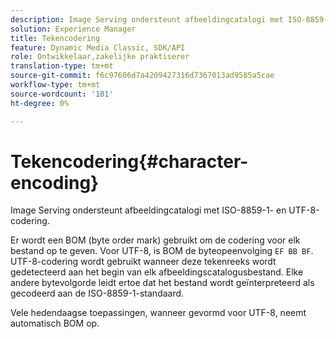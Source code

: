 ```yaml
---
description: Image Serving ondersteunt afbeeldingcatalogi met ISO-8859-1- en UTF-8-codering.
solution: Experience Manager
title: Tekencodering
feature: Dynamic Media Classic, SDK/API
role: Ontwikkelaar,zakelijke praktiserer
translation-type: tm+mt
source-git-commit: f6c97606d7a4209427316d7367013ad9585a5cae
workflow-type: tm+mt
source-wordcount: '101'
ht-degree: 0%

---
```



# Tekencodering{#character-encoding}

Image Serving ondersteunt afbeeldingcatalogi met ISO-8859-1- en UTF-8-codering.

Er wordt een BOM (byte order mark) gebruikt om de codering voor elk bestand op te geven. Voor UTF-8, is BOM de byteopeenvolging `EF BB BF`. UTF-8-codering wordt gebruikt wanneer deze tekenreeks wordt gedetecteerd aan het begin van elk afbeeldingscatalogusbestand. Elke andere bytevolgorde leidt ertoe dat het bestand wordt geïnterpreteerd als gecodeerd aan de ISO-8859-1-standaard.

Vele hedendaagse toepassingen, wanneer gevormd voor UTF-8, neemt automatisch BOM op.
